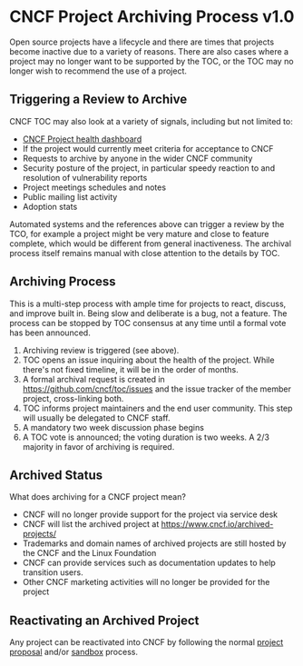 # CNCF Project Archiving Process v1.0

Open source projects have a lifecycle and there are times that projects become inactive due to a variety of reasons. There are also cases where a project may no longer want to be supported by the TOC, or the TOC may no longer wish to recommend the use of a project.

## Triggering a Review to Archive 

CNCF TOC may also look at a variety of signals, including but not limited to:
* [CNCF Project health dashboard](https://projecthealth.cncf.io/)
* If the project would currently meet criteria for acceptance to CNCF
* Requests to archive by anyone in the wider CNCF community
* Security posture of the project, in particular speedy reaction to and resolution of vulnerability reports
* Project meetings schedules and notes
* Public mailing list activity
* Adoption stats

Automated systems and the references above can trigger a review by the TCO, for example a project might be very mature and close to feature complete, which would be different from general inactiveness. The archival process itself remains manual with close attention to the details by TOC.

## Archiving Process

This is a multi-step process with ample time for projects to react, discuss, and improve built in. Being slow and deliberate is a bug, not a feature. The process can be stopped by TOC consensus at any time until a formal vote has been announced.

1. Archiving review is triggered (see above).
2. TOC opens an issue inquiring about the health of the project. While there's not fixed timeline, it will be in the order of months.
3. A formal archival request is created in https://github.com/cncf/toc/issues and the issue tracker of the member project, cross-linking both.
4. TOC informs project maintainers and the end user community. This step will usually be delegated to CNCF staff.
5. A mandatory two week discussion phase begins
6. A TOC vote is announced; the voting duration is two weeks. A 2/3 majority in favor of archiving is required.

## Archived Status

What does archiving for a CNCF project mean?

* CNCF will no longer provide support for the project via service desk
* CNCF will list the archived project at https://www.cncf.io/archived-projects/
* Trademarks and domain names of archived projects are still hosted by the CNCF and the Linux Foundation
* CNCF can provide services such as documentation updates to help transition users.
* Other CNCF marketing activities will no longer be provided for the project

## Reactivating an Archived Project

Any project can be reactivated into CNCF by following the normal [project proposal](https://github.com/cncf/toc/blob/main/process/project_proposals.md) and/or [sandbox](https://github.com/cncf/toc/blob/main/process/sandbox.md) process.
